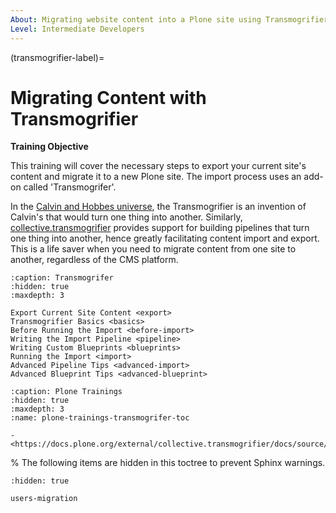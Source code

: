 ```yaml
---
About: Migrating website content into a Plone site using Transmogrifier
Level: Intermediate Developers
---
```


(transmogrifier-label)=

# Migrating Content with Transmogrifier

**Training Objective**

This training will cover the necessary steps to export your current site's content
and migrate it to a new Plone site. The import process uses an add-on called
'Transmogrifer'.

In the [Calvin and Hobbes universe](https://www.gocomics.com/calvinandhobbes/1987/03/23), the Transmogrifier is an invention of Calvin's that would turn one thing into another.
Similarly, [collective.transmogrifier](https://github.com/mjpieters/collective.transmogrifier)
provides support for building pipelines that turn one thing into another, hence greatly facilitating content import and export.
This is a life saver when you need to migrate content from one site to another, regardless of the CMS platform.

```{toctree}
:caption: Transmogrifer
:hidden: true
:maxdepth: 3

Export Current Site Content <export>
Transmogrifier Basics <basics>
Before Running the Import <before-import>
Writing the Import Pipeline <pipeline>
Writing Custom Blueprints <blueprints>
Running the Import <import>
Advanced Pipeline Tips <advanced-import>
Advanced Blueprint Tips <advanced-blueprint>
```

```{toctree}
:caption: Plone Trainings
:hidden: true
:maxdepth: 3
:name: plone-trainings-transmogrifer-toc
```

```{seealso}
- <https://docs.plone.org/external/collective.transmogrifier/docs/source/index.html>
```

% The following items are hidden in this toctree to prevent Sphinx warnings.

```{toctree}
:hidden: true

users-migration
```

